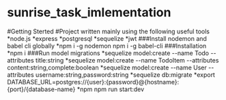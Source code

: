 # sunrise_task_imlementation
#Getting Sterted
#Project written mainly using the following useful tools 
*node.js
*express
*postgresql
*sequelize
*jwt
###Install nodemon and babel cli globally
*npm i -g nodemon npm i -g babel-cli
###Installation
*npm i
###Run model migrations
*sequelize model:create --name Todo --attributes title:string
*sequelize model:create --name TodoItem --attributes content:string,complete:boolean
*sequelize model:create --name User --attributes username:string,password:string
*sequelize db:migrate
*export DATABASE_URL=postgres://{user}:{password}@{hostname}:{port}/{database-name}
*npm npm run start:dev
